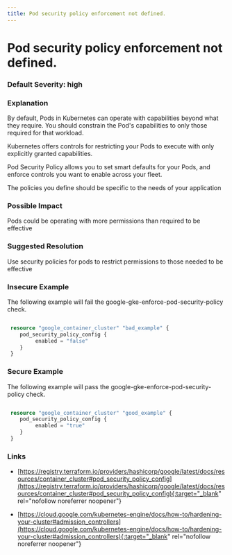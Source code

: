 ```yaml
---
title: Pod security policy enforcement not defined.
---
```


# Pod security policy enforcement not defined.

### Default Severity: <span class="severity high">high</span>

### Explanation

By default, Pods in Kubernetes can operate with capabilities beyond what they require. You should constrain the Pod's capabilities to only those required for that workload.

Kubernetes offers controls for restricting your Pods to execute with only explicitly granted capabilities. 

Pod Security Policy allows you to set smart defaults for your Pods, and enforce controls you want to enable across your fleet. 

The policies you define should be specific to the needs of your application

### Possible Impact
Pods could be operating with more permissions than required to be effective

### Suggested Resolution
Use security policies for pods to restrict permissions to those needed to be effective


### Insecure Example

The following example will fail the google-gke-enforce-pod-security-policy check.
```terraform

 resource "google_container_cluster" "bad_example" {
 	pod_security_policy_config {
         enabled = "false"
 	}
 }
```



### Secure Example

The following example will pass the google-gke-enforce-pod-security-policy check.
```terraform

 resource "google_container_cluster" "good_example" {
 	pod_security_policy_config {
         enabled = "true"
 	}
 }
```



### Links


- [https://registry.terraform.io/providers/hashicorp/google/latest/docs/resources/container_cluster#pod_security_policy_config](https://registry.terraform.io/providers/hashicorp/google/latest/docs/resources/container_cluster#pod_security_policy_config){:target="_blank" rel="nofollow noreferrer noopener"}

- [https://cloud.google.com/kubernetes-engine/docs/how-to/hardening-your-cluster#admission_controllers](https://cloud.google.com/kubernetes-engine/docs/how-to/hardening-your-cluster#admission_controllers){:target="_blank" rel="nofollow noreferrer noopener"}



